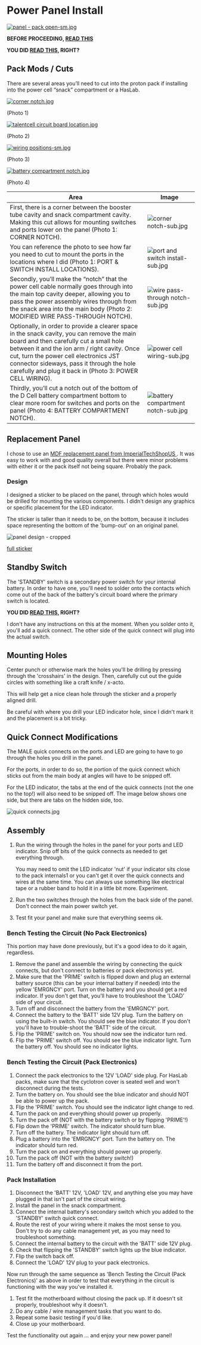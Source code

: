 # Power Panel Install

[
![panel - pack open-sm.jpg](photos/panel%20-%20pack%20open-sm.jpg)
](photos/panel%20-%20pack%20open.jpg)

**BEFORE PROCEEDING, [READ THIS](Battery%20Warning.md)**

**YOU DID [READ THIS](Battery%20Warning.md), RIGHT?**

## Pack Mods / Cuts

There are several areas you’ll need to cut into the proton pack if installing into the power cell “snack” compartment or a HasLab.

[
![corner notch.jpg](photos/corner%20notch-sm.jpg)
](photos/corner%20notch.jpg)

(Photo 1)

[
![talentcell circuit board location.jpg](photos/talentcell%20circuit%20board%20location-sm.jpg)
](photos/talentcell%20circuit%20board%20location.jpg)

(Photo 2)

[
![wiring positions-sm.jpg](photos/wiring%20positions-sm.jpg)
](photos/wiring%20positions.jpg)

(Photo 3)

[
![battery compartment notch.jpg](photos/battery%20compartment%20notch-sm.jpg)
](photos/battery%20compartment%20notch.jpg)

(Photo 4)

| Area                                                                                                                                                                                                                                                                                                                                      | Image                                                                             |
|-------------------------------------------------------------------------------------------------------------------------------------------------------------------------------------------------------------------------------------------------------------------------------------------------------------------------------------------|-----------------------------------------------------------------------------------|
| First, there is a corner between the booster tube cavity and snack compartment cavity.  Making this cut allows for mounting switches and ports lower on the panel (Photo 1: CORNER NOTCH).                                                                                                                                                | ![corner notch-sub.jpg](photos/corner%20notch-sub.jpg)                            |
| You can reference the photo to see how far you need to cut to mount the ports in the locations where I did (Photo 1: PORT & SWITCH INSTALL LOCATIONS).                                                                                                                                                                                    | ![port and switch install-sub.jpg](photos/port%20and%20switch%20install-sub.jpg)  |
| Secondly, you’ll make the “notch” that the power cell cable normally goes through into the main top cavity deeper, allowing you to pass the power assembly wires through from the snack area into the main body (Photo 2: MODIFIED WIRE PASS-THROUGH NOTCH).                                                                              | ![wire pass-through notch-sub.jpg](photos/wire%20pass-through%20notch-sub.jpg)    |
| Optionally, in order to provide a clearer space in the snack cavity, you can remove the main board and then carefully cut a small hole between it and the ion arm / right cavity.  Once cut, turn the power cell electronics JST connector sideways, pass it through the hole carefully and plug it back in (Photo 3: POWER CELL WIRING). | ![power cell wiring-sub.jpg](photos/power%20cell%20wiring-sub.jpg)                 |
| Thirdly, you’ll cut a notch out of the bottom of the D Cell battery compartment bottom to clear more room for switches and ports on the panel (Photo 4: BATTERY COMPARTMENT NOTCH).                                                                                                                                                       | ![battery compartment notch-sub.jpg](photos/battery%20compartment%20notch-sub.jpg) |


## Replacement Panel

I chose to use an [
MDF replacement panel from ImperialTechShopUS
](https://www.etsy.com/listing/1415573195/talent-cell-hole-snack-compartment).  It was easy to work with and good 
quality overall but there were minor problems with either it or the pack itself not being square.
Probably the pack.

### Design

I designed a sticker to be placed on the panel, through which holes would be drilled for 
mounting the various components.  I didn't design any graphics or specific placement for the LED 
indicator.

The sticker is taller than it needs to be, on the bottom, because it includes space representing 
the bottom of the 'bump-out' on an original panel.

![panel design - cropped](graphics/panel%20design%20-%20cropped.png)

[full sticker](graphics/panel%20design.png)

## Standby Switch

The 'STANDBY' switch is a secondary power switch for your internal battery.  In order to have 
one, you'll need to solder onto the contacts which come out of the back of the battery's circuit 
board where the primary switch is located.

**YOU DID [READ THIS](Battery%20Warning.md), RIGHT?**

I don't have any instructions on this at the moment.  When you solder onto it, you'll add a 
quick connect.  The other side of the quick connect will plug into the actual switch.

## Mounting Holes

Center punch or otherwise mark the holes you'll be drilling by pressing through the 'crosshairs' 
in the design.  Then, carefully cut out the guide circles with something like a craft knife / 
x-acto.

This will help get a nice clean hole through the sticker and a properly aligned drill.

Be careful with where you drill your LED indicator hole, since I didn't mark it and the 
placement is a bit tricky.

## Quick Connect Modifications

The MALE quick connects on the ports and LED are going to have to go through the holes you drill 
in the panel.

For the ports, in order to do so, the portion of the quick connect which sticks out from the main 
body at angles will have to be snipped off.

For the LED indicator, the tabs at the end of the quick connects (not the one no the top!) will 
also need to be snipped off.  The image below shows one side, but there are tabs on the hidden 
side, too.

![quick connects.jpg](photos/quick%20connects.jpg)

## Assembly

1. Run the wiring through the holes in the panel for your ports and LED indicator.  Snip off 
   bits of the quick connects as needed to get everything through.

   You may need to omit the LED indicator 'nut' if your indicator sits close to the pack 
   internals1 or you can't get it over the quick connects and wires at the same time.  You can always use something like electrical tape or a rubber band to hold it in a little bit more.  Experiment.
2. Run the two switches through the holes from the back side of the panel.  Don't connect the 
   main power switch yet.
3. Test fit your panel and make sure that everything seems ok.

### Bench Testing the Circuit (No Pack Electronics)

This portion may have done previously, but it's a good idea to do it again, regardless.

1. Remove the panel and assemble the wiring by connecting the quick connects, but don't connect to 
   batteries or pack electronics yet.
2. Make sure that the 'PRIME' switch is flipped down and plug an external battery source 
   (this can be your internal battery if needed) into the yellow 'EMRGNCY' port.  Turn on the 
   battery and you should get a red indicator.  If you don't get that, you'll have to 
   troubleshoot the 'LOAD' side of your circuit.
3. Turn off and disconnect the battery from the 'EMRGNCY' port.
4. Connect the battery to the 'BATT' side 12V plug.  Turn the battery on using the built-in 
   switch.  You should see the blue indicator.  If you don't you'll have to trouble-shoot the 
   'BATT' side of the circuit.
5. Flip the 'PRIME' switch on.  You should now see the indicator turn red.
6. Flip the 'PRIME' switch off.  You should see the blue indicator light. Turn the battery off.  You 
   should see no indicator lights.

### Bench Testing the Circuit (Pack Electronics)

1. Connect the pack electronics to the 12V 'LOAD' side plug.  For HasLab packs, make sure that 
   the cyclotron cover is seated well and won't disconnect during the tests.
2. Turn the battery on.  You should see the blue indicator and should NOT be able to power up 
   the pack.
3. Flip the 'PRIME' switch.  You should see the indicator light change to red.
4. Turn the pack on and everything should power up properly.
5. Turn the pack off (NOT with the battery switch or by flipping 'PRIME'!)
6. Flip down the 'PRIME' switch.  The indicator should turn blue.
7. Turn off the battery.  The indicator light should turn off.
8. Plug a battery into the 'EMRGNCY' port.  Turn the battery on.  The indicator should turn red.
9. Turn the pack on and everything should power up properly.
10. Turn the pack off (NOT with the battery switch!)
11. Turn the battery off and disconnect it from the port.

### Pack Installation

1. Disconnect the 'BATT' 12V, 'LOAD' 12V, and anything else you may have plugged in that isn't 
   part of the circuit wiring.
2. Install the panel in the snack compartment.
3. Connect the internal battery's secondary switch which you added to the 'STANDBY' switch quick 
   connect.
4. Route the rest of your wiring where it makes the most sense to you.  Don't try to do any 
   cable management yet, as you may need to troubleshoot something.
5. Connect the internal battery to the circuit with the 'BATT' side 12V plug.
6. Check that flipping the 'STANDBY' switch lights up the blue indicator.
7. Flip the switch back off.
8. Connect the 'LOAD' 12V plug to your pack electronics.

Now run through the same sequence as 'Bench Testing the Circuit (Pack Electronics)' as above in 
order to test that everything in the circuit is functioning with the way you've installed it.

1. Test fit the motherboard without closing the pack up.  If it doesn't sit properly, troubleshoot 
why it doesn't.
2. Do any cable / wire management tasks that you want to do.
3. Repeat some basic testing if you'd like.
4. Close up your motherboard.

Test the functionality out again ... and enjoy your new power panel!